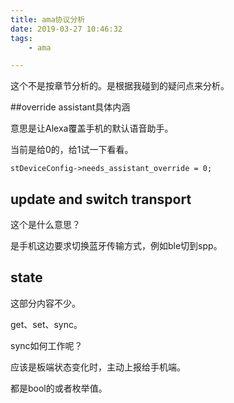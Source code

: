 ```yaml
---
title: ama协议分析
date: 2019-03-27 10:46:32
tags:
	- ama

---
```




这个不是按章节分析的。是根据我碰到的疑问点来分析。

##override assistant具体内涵

意思是让Alexa覆盖手机的默认语音助手。

当前是给0的，给1试一下看看。

```
stDeviceConfig->needs_assistant_override = 0;
```



## update and switch transport

这个是什么意思？

是手机这边要求切换蓝牙传输方式，例如ble切到spp。



## state

这部分内容不少。

get、set、sync。

sync如何工作呢？

应该是板端状态变化时，主动上报给手机端。

都是bool的或者枚举值。

